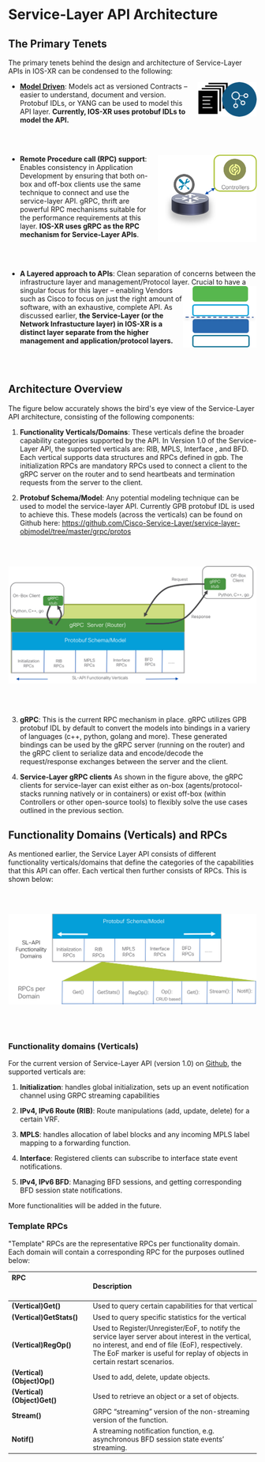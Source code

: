 # Service-Layer API Architecture

## The Primary Tenets

The primary tenets behind the design and architecture of Service-Layer APIs in IOS-XR can be condensed to the following:  

* <u>**Model Driven**</u>: <img src="assets/images/model-driven.png" alt="model-driven" width="120px" style="float: right; margin-left: 1em; margin-right: auto; display: block;" align="middle"/> Models act as versioned Contracts – easier to understand, document and version. Protobuf IDLs, or YANG can be used to model this API layer. **Currently, IOS-XR uses protobuf IDLs to model the API.**

&nbsp;  
&nbsp;  

* **Remote Procedure call (RPC) support**: <img src="assets/images/rpc-support.png" alt="rpc-support" width="200px" style="float: right; margin-left: 1em; margin-right: auto; display: block;" align="middle"/>Enables consistency in Application Development by ensuring that both on-box and off-box clients use the same technique to connect and use the service-layer API. gRPC, thrift are powerful RPC mechanisms suitable for the performance requirements at this layer. **IOS-XR uses gRPC as the RPC mechanism for Service-Layer APIs**.  

&nbsp;  
&nbsp;  

* **A Layered approach to APIs**: Clean separation of concerns between the infrastructure layer and management/Protocol layer. <img src="assets/images/layered-approach.png" alt="layered-approach" width="150px" style="float: right;  margin-right: auto; display: block;" align="middle"/>
Crucial to have a singular focus for this layer – enabling Vendors such as Cisco to focus on just the right amount of software, with an exhaustive, complete API.  As discussed earlier, **the Service-Layer (or the Network Infrastucture layer) in IOS-XR is a distinct layer separate from the higher management and application/protocol layers.**  

&nbsp;  
&nbsp;  


## Architecture Overview

The figure below accurately shows the bird's eye view of the Service-Layer API architecture, consisting of the following components:

1. **Functionality Verticals/Domains**: These verticals define the broader capability categories supported by the API. In Version 1.0 of the Service-Layer API, the supported verticals are:  RIB, MPLS, Interface , and BFD. Each vertical supports data structures and RPCs defined in gpb. The initialization RPCs are mandatory RPCs used to connect a client to the gRPC server on the router and to send heartbeats and termination requests  from the server to the client.  

2. **Protobuf Schema/Model**:  Any potential modeling technique can be used to model the service-layer API. Currently GPB protobuf IDL is used to achieve this. These models (across the verticals) can be found on Github here: <https://github.com/Cisco-Service-Layer/service-layer-objmodel/tree/master/grpc/protos>    

  &nbsp;  
  &nbsp;  

<a href="assets/images/service-layer-architecture.png"><img src="assets/images/service-layer-architecture.png" alt="service-layer-architecture" width="600px" style="margin-left: auto !important; margin-right: auto !important;"/></a>  

  &nbsp;   
  &nbsp;  

3. **gRPC**: This is the current RPC mechanism in place. gRPC utilizes GPB protobuf IDL by default to convert the models into bindings in a variery of languages (c++, python, golang and more). These generated bindings can be used by the gRPC server (running on the router) and the gRPC client to serialize data and encode/decode the request/response exchanges between the server and the client.   

4. **Service-Layer gRPC clients** As shown in the figure above, the gRPC clients for service-layer can exist either as on-box (agents/protocol-stacks running natively or in containers) or exist off-box (within Controllers or  other open-source tools) to flexibly solve the use cases outlined in the previous section.

## Functionality Domains (Verticals) and RPCs  

As mentioned earlier, the Service Layer API consists of different functionality verticals/domains that define the categories of the capabilities that this API can offer. Each vertical then further consists of RPCs. This is shown below:

  &nbsp;  
  &nbsp;  

<a href="assets/images/service-layer-domain-rpcs.png"><img src="assets/images/service-layer-domain-rpcs.png" alt="service-layer-domain-rpcs" width="600px" style="margin-left: auto !important; margin-right: auto !important;"/></a>  


  &nbsp;  
  &nbsp;  

### Functionality domains (Verticals)

For the current version of Service-Layer API (version 1.0) on [Github](https://github.com/Cisco-Service-Layer/service-layer-objmodel), the supported verticals are:

1. **Initialization**: handles global initialization, sets up an event notification channel using GRPC streaming capabilities


2. **IPv4, IPv6 Route (RIB)**: Route manipulations (add, update, delete) for a certain VRF.

3. **MPLS**: handles allocation of label blocks and any incoming MPLS label mapping to a forwarding function.

4. **Interface**: Registered clients can subscribe to interface state event notifications.

5. **IPv4, IPv6 BFD**: Managing BFD sessions, and getting corresponding BFD session state notifications.

More functionalities will be added in the future.


### Template RPCs  

"Template" RPCs are the representative RPCs per functionality domain. Each domain will contain a corresponding RPC for the purposes outlined below:


|RPC <br/><img width=250/>  |Description|
|:--------|:---------|
|**(Vertical)Get()**|Used to query certain capabilities for that vertical|
|**(Vertical)GetStats()**|Used to query specific statistics for the vertical|
|**(Vertical)RegOp()**|Used to Register/Unregister/EoF, to notify the service layer server about interest in the vertical, no interest, and end of file (EoF), respectively. The EoF marker is useful for replay of objects in certain restart scenarios.|
|**(Vertical)(Object)Op()**|Used to add, delete, update objects.|
|**(Vertical)(Object)Get()**|Used to retrieve an object or a set of objects.|
|**Stream()** |GRPC “streaming” version of the non-streaming version of the function.|
|**Notif()**|A streaming notification function, e.g. asynchronous BFD session state events’ streaming.|
